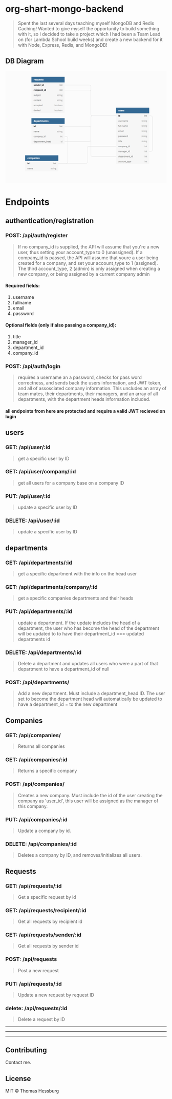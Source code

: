 # org-shart-mongo-backend

> Spent the last several days teaching myself MongoDB and Redis Caching! Wanted to give myself the opportunity to build something with it, so I decided to take a project which I had been a Team Lead on (for Lambda School build weeks) and create a new backend for it with Node, Express, Redis, and MongoDB!

## DB Diagram

<img src="./dbdiagramimg/Screen Shot 2019-07-06 at 3.26.39 PM.png">

# Endpoints

## authentication/registration

### POST: /api/auth/register

> If no company_id is supplied, the API will assume that you're a new user, thus setting your account_type to 0 (unassigned). If a company_id is passed, the API will assume that youre a user being created for a company, and set your account_type to 1 (assigned). The third account_type, 2 (admin) is only assigned when creating a new company, or being assigned by a current company admin

#### Required fields:

1. username
2. fullname
3. email
4. password

#### Optional fields (only if also passing a company_id):

1. title
2. manager_id
3. department_id
4. company_id

### POST: /api/auth/login

> requires a username an a password, checks for pass word correctness, and sends back the users information, and JWT token, and all of assosciated company information. This uncludes an array of team mates, their departments, their managers, and an array of all departments, with the department heads information included.

#### all endpoints from here are protected and require a valid JWT recieved on login

## users

### GET: /api/user/:id

> get a specific user by ID

### GET: /api/user/company/:id

> get all users for a company base on a company ID

### PUT: /api/user/:id

> update a specific user by ID

### DELETE: /api/user/:id

> update a specific user by ID

## departments

### GET: /api/departments/:id

> get a specific department with the info on the head user

### GET: /api/departments/company/:id

> get a specific companies departments and their heads

### PUT: /api/departments/:id

> update a department. If the update includes the head of a department, the user who has become the head of the department will be updated to to have their department_id === updated departments id

### DELETE: /api/departments/:id

> Delete a department and updates all users who were a part of that department to have a department_id of null

### POST: /api/departments/

> Add a new department. Must include a department_head ID. The user set to become the department head will automatically be updated to have a department_id = to the new department

## Companies

### GET: /api/companies/

> Returns all companies

### GET: /api/companies/:id

> Returns a specific company

### POST: /api/companies/

> Creates a new company. Must include the id of the user creating the company as 'user_id', this user will be assigned as the manager of this company.

### PUT: /api/companies/:id

> Update a company by id.

### DELETE: /api/companies/:id

> Deletes a company by ID, and removes/initializes all users.

## Requests

### GET: /api/requests/:id

> Get a specific request by id

### GET: /api/requests/recipient/:id

> Get all requests by recipient id

### GET: /api/requests/sender/:id

> Get all requests by sender id

### POST: /api/requests

> Post a new request

### PUT: /api/requests/:id

> Update a new request by request ID

### delete: /api/requests/:id

> Delete a request by ID

---

---

---

## Contributing

Contact me.

## License

MIT © Thomas Hessburg
